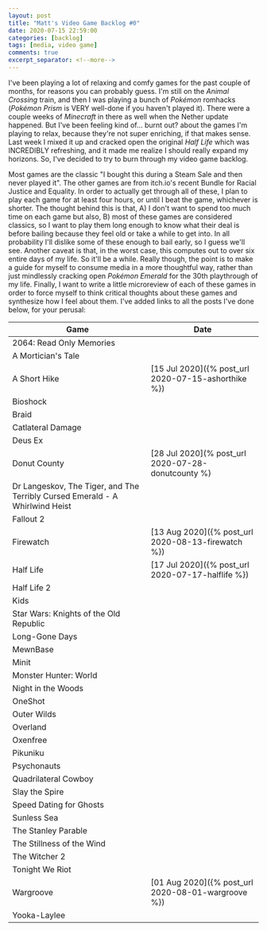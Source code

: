 ```yaml
---
layout: post
title: "Matt's Video Game Backlog #0"
date: 2020-07-15 22:59:00
categories: [backlog]
tags: [media, video game]
comments: true
excerpt_separator: <!--more-->
---
```


I've been playing a lot of relaxing and comfy games for the past couple of months, for reasons you can probably guess. I'm still on the _Animal Crossing_ train, and then I was playing a bunch of _Pokémon_ romhacks (_Pokémon Prism_ is VERY well-done if you haven't played it). There were a couple weeks of _Minecraft_ in there as well when the Nether update happened. But I've been feeling kind of... burnt out? about the games I'm playing to relax, because they're not super enriching, if that makes sense. Last week I mixed it up and cracked open the original _Half Life_ which was INCREDIBLY refreshing, and it made me realize I should really expand my horizons. So, I've decided to try to burn through my video game backlog.

<!--more-->

Most games are the classic "I bought this during a Steam Sale and then never played it". The other games are from itch.io's recent Bundle for Racial Justice and Equality. In order to actually get through all of these, I plan to play each game for at least four hours, or until I beat the game, whichever is shorter. The thought behind this is that, A) I don't want to spend too much time on each game but also, B) most of these games are considered classics, so I want to play them long enough to know what their deal is before bailing because they feel old or take a while to get into. In all probability I'll dislike some of these enough to bail early, so I guess we'll see. Another caveat is that, in the worst case, this computes out to over six entire days of my life. So it'll be a while. Really though, the point is to make a guide for myself to consume media in a more thoughtful way, rather than just mindlessly cracking open _Pokémon Emerald_ for the 30th playthrough of my life. Finally, I want to write a little microreview of each of these games in order to force myself to think critical thoughts about these games and synthesize how I feel about them. I've added links to all the posts I've done below, for your perusal:

| Game                                                                         | Date                                                |
| ---------------------------------------------------------------------------- | --------------------------------------------------- |
| 2064: Read Only Memories                                                     |                                                     |
| A Mortician's Tale                                                           |                                                     |
| A Short Hike                                                                 | [15 Jul 2020]({% post_url 2020-07-15-ashorthike %}) |
| Bioshock                                                                     |                                                     |
| Braid                                                                        |                                                     |
| Catlateral Damage                                                            |                                                     |
| Deus Ex                                                                      |                                                     |
| Donut County                                                                 | [28 Jul 2020](% post_url 2020-07-28-donutcounty %)  |
| Dr Langeskov, The Tiger, and The Terribly Cursed Emerald - A Whirlwind Heist |                                                     |
| Fallout 2                                                                    |                                                     |
| Firewatch                                                                    | [13 Aug 2020]({% post_url 2020-08-13-firewatch %})  |
| Half Life                                                                    | [17 Jul 2020]({% post_url 2020-07-17-halflife %})   |
| Half Life 2                                                                  |                                                     |
| Kids                                                                         |                                                     |
| Star Wars: Knights of the Old Republic                                       |                                                     |
| Long-Gone Days                                                               |                                                     |
| MewnBase                                                                     |                                                     |
| Minit                                                                        |                                                     |
| Monster Hunter: World                                                        |                                                     |
| Night in the Woods                                                           |                                                     |
| OneShot                                                                      |                                                     |
| Outer Wilds                                                                  |                                                     |
| Overland                                                                     |                                                     |
| Oxenfree                                                                     |                                                     |
| Pikuniku                                                                     |                                                     |
| Psychonauts                                                                  |                                                     |
| Quadrilateral Cowboy                                                         |                                                     |
| Slay the Spire                                                               |                                                     |
| Speed Dating for Ghosts                                                      |                                                     |
| Sunless Sea                                                                  |                                                     |
| The Stanley Parable                                                          |                                                     |
| The Stillness of the Wind                                                    |                                                     |
| The Witcher 2                                                                |                                                     |
| Tonight We Riot                                                              |                                                     |
| Wargroove                                                                    | [01 Aug 2020]({% post_url 2020-08-01-wargroove %})  |
| Yooka-Laylee                                                                 |                                                     |
